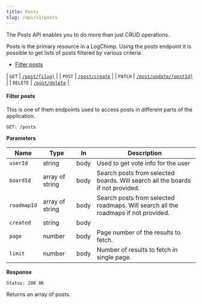 ```yaml
---
title: Posts
slug: /api/v1/posts
---
```


The Posts API enables you to do more than just CRUD operations.

Posts is the primary resource in a LogChimp. Using the posts endpoint it is possible to get lists of posts filtered by various criteria.

- [Filter posts](#filter-post)

| `GET`    | [`/post/{slug}`](/api/v1/post/get-post-by-slug)           |
| `POST`   | [`/post/create`](/api/v1/post/create-post)                |
| `PATCH`  | [`/post/update/{postId}`](/api/v1/post/update-post-by-id) |
| `DELETE` | [`/post/delete`](/api/v1/post/delete-post-by-id)          |

#### Filter posts

This is one of them endpoints used to access posts in different parts of the application.

```
GET: /posts
```

**Parameters**

| Name        | Type            | In   | Description                                                                        |
| ----------- | --------------- | ---- | ---------------------------------------------------------------------------------- |
| `userId`    | string          | body | Used to get vote info for the user                                                 |
| `boardId`   | array of string | body | Search posts from selected boards. Will search all the boards if not provided.     |
| `roadmapId` | array of string | body | Search posts from selected roadmaps. Will search all the roadmaps if not provided. |
| `created`   | string          | body |                                                                                    |
| `page`      | number          | body | Page number of the results to fetch.                                               |
| `limit`     | number          | body | Number of results to fetch in single page.                                         |

**Response**

```
Status: 200 OK
```

Returns an array of posts.
